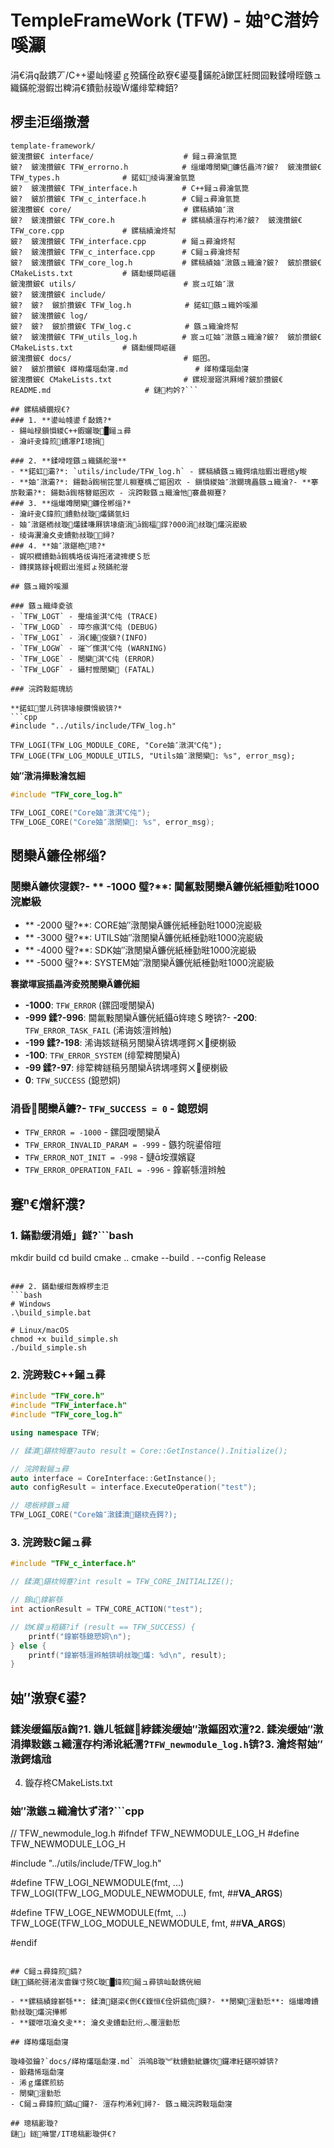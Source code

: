 ﻿# TempleFrameWork (TFW) - 妯℃澘妗嗘灦

涓€涓敮鎸丆/C++鍙屾帴鍙ｇ殑鏋佺畝寮€鍙戞鏋舵ā鏉匡紝閲囩敤鍒嗗眰鏃ュ織鏋舵瀯鍜岀粺涓€鐨勯敊璇爜绯荤粺銆?
## 椤圭洰缁撴瀯

```
template-framework/
鈹溾攢鈹€ interface/                    # 鎺ュ彛瀹氫箟
鈹?  鈹溾攢鈹€ TFW_errorno.h            # 缁熶竴閿欒鐮佸畾涔?鈹?  鈹溾攢鈹€ TFW_types.h              # 鍩虹绫诲瀷瀹氫箟
鈹?  鈹溾攢鈹€ TFW_interface.h          # C++鎺ュ彛瀹氫箟
鈹?  鈹斺攢鈹€ TFW_c_interface.h        # C鎺ュ彛瀹氫箟
鈹溾攢鈹€ core/                         # 鏍稿績妯″潡
鈹?  鈹溾攢鈹€ TFW_core.h               # 鏍稿績澶存枃浠?鈹?  鈹溾攢鈹€ TFW_core.cpp             # 鏍稿績瀹炵幇
鈹?  鈹溾攢鈹€ TFW_interface.cpp        # 鎺ュ彛瀹炵幇
鈹?  鈹溾攢鈹€ TFW_c_interface.cpp      # C鎺ュ彛瀹炵幇
鈹?  鈹溾攢鈹€ TFW_core_log.h           # 鏍稿績妯″潡鏃ュ織瀹?鈹?  鈹斺攢鈹€ CMakeLists.txt           # 鏋勫缓閰嶇疆
鈹溾攢鈹€ utils/                        # 宸ュ叿妯″潡
鈹?  鈹溾攢鈹€ include/
鈹?  鈹?  鈹斺攢鈹€ TFW_log.h            # 鍩虹鏃ュ織妗嗘灦
鈹?  鈹溾攢鈹€ log/
鈹?  鈹?  鈹斺攢鈹€ TFW_log.c            # 鏃ュ織瀹炵幇
鈹?  鈹溾攢鈹€ TFW_utils_log.h          # 宸ュ叿妯″潡鏃ュ織瀹?鈹?  鈹斺攢鈹€ CMakeLists.txt           # 鏋勫缓閰嶇疆
鈹溾攢鈹€ docs/                         # 鏂囨。
鈹?  鈹斺攢鈹€ 缂栫爜瑙勮寖.md               # 缂栫爜瑙勮寖
鈹溾攢鈹€ CMakeLists.txt                # 鏍规瀯寤洪厤缃?鈹斺攢鈹€ README.md                     # 鏈枃妗?```

## 鏍稿績鐗规€?
### 1. **鍙屾帴鍙ｆ敮鎸?*
- 鍚屾椂鎻愪緵C++鍜孋璇█鎺ュ彛
- 瀹屽叏鍏煎鐨凙PI璁捐

### 2. **鍒嗗眰鏃ュ織鏋舵瀯**
- **鍩虹灞?*: `utils/include/TFW_log.h` - 鏍稿績鏃ュ織鍔熻兘鍜岀瓑绾у畯
- **妯″潡灞?*: 鍚勬ā鍧椾笓鐢ㄦ棩蹇楀ご鏂囦欢 - 鎻愪緵妯″潡鐗瑰畾鏃ュ織瀹?- **搴旂敤灞?*: 鍚勬ā鍧楁簮鏂囦欢 - 浣跨敤鏃ュ織瀹忚褰曟棩蹇?
### 3. **缁熶竴閿欒鐮佺郴缁?*
- 瀹屽叏C鍏煎鐨勯敊璇爜鏋氫妇
- 妯″潡鍖栭敊璇爜鍒嗛厤锛堟瘡涓ā鍧楅鐣?000涓敊璇爜浣嶏級
- 绫诲瀷瀹夊叏鐨勯敊璇鐞?
### 4. **妯″潡鍖栬璁?*
- 娓呮櫚鐨勬ā鍧楀垎绂诲拰渚濊禆绠＄悊
- 鏄撲簬鎵╁睍鍜岀淮鎶ょ殑鏋舵瀯

## 鏃ュ織妗嗘灦

### 鏃ュ織绛夌骇
- `TFW_LOGT` - 璺熻釜淇℃伅 (TRACE)
- `TFW_LOGD` - 璋冭瘯淇℃伅 (DEBUG)
- `TFW_LOGI` - 涓€鑸俊鎭?(INFO)
- `TFW_LOGW` - 璀﹀憡淇℃伅 (WARNING)
- `TFW_LOGE` - 閿欒淇℃伅 (ERROR)
- `TFW_LOGF` - 鑷村懡閿欒 (FATAL)

### 浣跨敤鏂瑰紡

**鍩虹鐢ㄦ硶锛堟帹鑽愶級锛?*
```cpp
#include "../utils/include/TFW_log.h"

TFW_LOGI(TFW_LOG_MODULE_CORE, "Core妯″潡淇℃伅");
TFW_LOGE(TFW_LOG_MODULE_UTILS, "Utils妯″潡閿欒: %s", error_msg);
```

**妯″潡涓撶敤瀹忥細**
```cpp
#include "TFW_core_log.h"

TFW_LOGI_CORE("Core妯″潡淇℃伅");
TFW_LOGE_CORE("Core妯″潡閿欒: %s", error_msg);
```

## 閿欒鐮佺郴缁?
### 閿欒鐮佽寖鍥?- ** -1000 璧?**: 閫氱敤閿欒鐮侊紙棰勭暀1000浣嶏級
- ** -2000 璧?**: CORE妯″潡閿欒鐮侊紙棰勭暀1000浣嶏級
- ** -3000 璧?**: UTILS妯″潡閿欒鐮侊紙棰勭暀1000浣嶏級
- ** -4000 璧?**: SDK妯″潡閿欒鐮侊紙棰勭暀1000浣嶏級
- ** -5000 璧?**: SYSTEM妯″潡閿欒鐮侊紙棰勭暀1000浣嶏級

**褰撳墠宸插畾涔夌殑閿欒鐮侊細**
- **-1000**: `TFW_ERROR` (鏍囧噯閿欒)
- **-999 鍒?-996**: 閫氱敤閿欒鐮侊紙鑷姩璁＄畻锛?- **-200**: `TFW_ERROR_TASK_FAIL` (浠诲姟澶辫触)
- **-199 鍒?-198**: 浠诲姟鐩稿叧閿欒锛堣嚜鍔ㄨ绠楋級
- **-100**: `TFW_ERROR_SYSTEM` (绯荤粺閿欒)
- **-99 鍒?-97**: 绯荤粺鐩稿叧閿欒锛堣嚜鍔ㄨ绠楋級
- **0**: `TFW_SUCCESS` (鎴愬姛)

### 涓昏閿欒鐮?- `TFW_SUCCESS = 0` - 鎴愬姛
- `TFW_ERROR = -1000` - 鏍囧噯閿欒
- `TFW_ERROR_INVALID_PARAM = -999` - 鏃犳晥鍙傛暟
- `TFW_ERROR_NOT_INIT = -998` - 鏈垵濮嬪寲
- `TFW_ERROR_OPERATION_FAIL = -996` - 鎿嶄綔澶辫触

## 蹇€熷紑濮?
### 1. 鏋勫缓涓婚」鐩?```bash
mkdir build
cd build
cmake ..
cmake --build . --config Release
```

### 2. 鏋勫缓绀轰緥椤圭洰
```bash
# Windows
.\build_simple.bat

# Linux/macOS
chmod +x build_simple.sh
./build_simple.sh
```

### 2. 浣跨敤C++鎺ュ彛
```cpp
#include "TFW_core.h"
#include "TFW_interface.h"
#include "TFW_core_log.h"

using namespace TFW;

// 鍒濆鍖栨牳蹇?auto result = Core::GetInstance().Initialize();

// 浣跨敤鎺ュ彛
auto interface = CoreInterface::GetInstance();
auto configResult = interface.ExecuteOperation("test");

// 璁板綍鏃ュ織
TFW_LOGI_CORE("Core妯″潡鍒濆鍖栨垚鍔?);
```

### 3. 浣跨敤C鎺ュ彛
```c
#include "TFW_c_interface.h"

// 鍒濆鍖栨牳蹇?int result = TFW_CORE_INITIALIZE();

// 鎵ц鎿嶄綔
int actionResult = TFW_CORE_ACTION("test");

// 妫€鏌ョ粨鏋?if (result == TFW_SUCCESS) {
    printf("鎿嶄綔鎴愬姛\n");
} else {
    printf("鎿嶄綔澶辫触锛岄敊璇爜: %d\n", result);
}
```

## 妯″潡寮€鍙?
### 鍒涘缓鏂版ā鍧?1. 鍦ㄦ牴鐩綍鍒涘缓妯″潡鏂囦欢澶?2. 鍒涘缓妯″潡涓撶敤鏃ュ織澶存枃浠讹紙濡?`TFW_newmodule_log.h`锛?3. 瀹炵幇妯″潡鍔熻兘
4. 鏇存柊CMakeLists.txt

### 妯″潡鏃ュ織瀹忕ず渚?```cpp
// TFW_newmodule_log.h
#ifndef TFW_NEWMODULE_LOG_H
#define TFW_NEWMODULE_LOG_H

#include "../utils/include/TFW_log.h"

#define TFW_LOGI_NEWMODULE(fmt, ...) \
    TFW_LOGI(TFW_LOG_MODULE_NEWMODULE, fmt, ##__VA_ARGS__)

#define TFW_LOGE_NEWMODULE(fmt, ...) \
    TFW_LOGE(TFW_LOG_MODULE_NEWMODULE, fmt, ##__VA_ARGS__)

#endif
```

## C鎺ュ彛鍏煎鎬?
鏈鏋舵彁渚涘畬鏁寸殑C璇█鍏煎鎺ュ彛锛屾敮鎸侊細

- **鏍稿績鎿嶄綔**: 鍒濆鍖栥€侀€€鍑恒€佺姸鎬佹鏌?- **閿欒澶勭悊**: 缁熶竴鐨勯敊璇爜浣撶郴
- **鍐呭瓨瀹夊叏**: 瀹夊叏鐨勫瓧绗︿覆澶勭悊

## 缂栫爜瑙勮寖

璇峰弬鑰?`docs/缂栫爜瑙勮寖.md` 浜嗚В璇︾粏鐨勭紪鐮佽鑼冿紝鍖呮嫭锛?
- 鍛藉悕瑙勮寖
- 浠ｇ爜鏍煎紡
- 閿欒澶勭悊
- C鎺ュ彛鍏煎鎬ц鑼?- 澶存枃浠剁鐞?- 鏃ュ織浣跨敤瑙勮寖

## 璁稿彲璇?
鏈」鐩噰鐢∕IT璁稿彲璇併€?